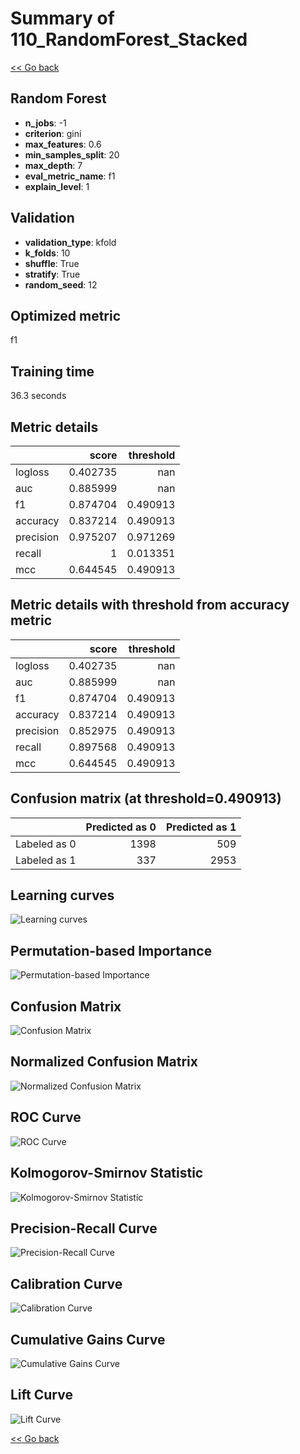 # Summary of 110_RandomForest_Stacked

[<< Go back](../README.md)


## Random Forest
- **n_jobs**: -1
- **criterion**: gini
- **max_features**: 0.6
- **min_samples_split**: 20
- **max_depth**: 7
- **eval_metric_name**: f1
- **explain_level**: 1

## Validation
 - **validation_type**: kfold
 - **k_folds**: 10
 - **shuffle**: True
 - **stratify**: True
 - **random_seed**: 12

## Optimized metric
f1

## Training time

36.3 seconds

## Metric details
|           |    score |   threshold |
|:----------|---------:|------------:|
| logloss   | 0.402735 |  nan        |
| auc       | 0.885999 |  nan        |
| f1        | 0.874704 |    0.490913 |
| accuracy  | 0.837214 |    0.490913 |
| precision | 0.975207 |    0.971269 |
| recall    | 1        |    0.013351 |
| mcc       | 0.644545 |    0.490913 |


## Metric details with threshold from accuracy metric
|           |    score |   threshold |
|:----------|---------:|------------:|
| logloss   | 0.402735 |  nan        |
| auc       | 0.885999 |  nan        |
| f1        | 0.874704 |    0.490913 |
| accuracy  | 0.837214 |    0.490913 |
| precision | 0.852975 |    0.490913 |
| recall    | 0.897568 |    0.490913 |
| mcc       | 0.644545 |    0.490913 |


## Confusion matrix (at threshold=0.490913)
|              |   Predicted as 0 |   Predicted as 1 |
|:-------------|-----------------:|-----------------:|
| Labeled as 0 |             1398 |              509 |
| Labeled as 1 |              337 |             2953 |

## Learning curves
![Learning curves](learning_curves.png)

## Permutation-based Importance
![Permutation-based Importance](permutation_importance.png)
## Confusion Matrix

![Confusion Matrix](confusion_matrix.png)


## Normalized Confusion Matrix

![Normalized Confusion Matrix](confusion_matrix_normalized.png)


## ROC Curve

![ROC Curve](roc_curve.png)


## Kolmogorov-Smirnov Statistic

![Kolmogorov-Smirnov Statistic](ks_statistic.png)


## Precision-Recall Curve

![Precision-Recall Curve](precision_recall_curve.png)


## Calibration Curve

![Calibration Curve](calibration_curve_curve.png)


## Cumulative Gains Curve

![Cumulative Gains Curve](cumulative_gains_curve.png)


## Lift Curve

![Lift Curve](lift_curve.png)



[<< Go back](../README.md)
